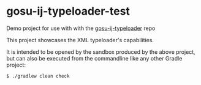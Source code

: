 # gosu-ij-typeloader-test
Demo project for use with with the [gosu-ij-typeloader](https://github.com/gosu-lang/gosu-ij-typeloader) repo

This project showcases the XML typeloader's capabilities.

It is intended to be opened by the sandbox produced by the above project, but can also be executed from the commandline like any other Gradle project:

  `$ ./gradlew clean check`